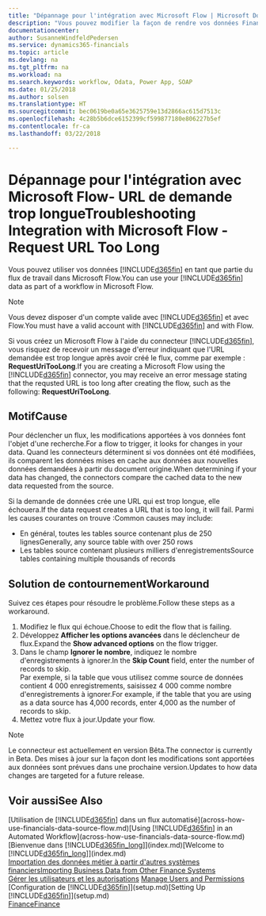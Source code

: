```yaml
---
title: "Dépannage pour l'intégration avec Microsoft Flow | Microsoft Docs"
description: "Vous pouvez modifier la façon de rendre vos données Financials disponibles sous forme de source de données et spécifier une URL OData de vos services Web pour générer un flux de travail automatisé."
documentationcenter: 
author: SusanneWindfeldPedersen
ms.service: dynamics365-financials
ms.topic: article
ms.devlang: na
ms.tgt_pltfrm: na
ms.workload: na
ms.search.keywords: workflow, Odata, Power App, SOAP
ms.date: 01/25/2018
ms.author: solsen
ms.translationtype: HT
ms.sourcegitcommit: bec0619be0a65e3625759e13d2866ac615d7513c
ms.openlocfilehash: 4c28b5b6dce6152399cf599877180e806227b5ef
ms.contentlocale: fr-ca
ms.lasthandoff: 03/22/2018

---
```

# <a name="troubleshooting-integration-with-microsoft-flow---request-url-too-long"></a><span data-ttu-id="e7da8-103">Dépannage pour l'intégration avec Microsoft Flow- URL de demande trop longue</span><span class="sxs-lookup"><span data-stu-id="e7da8-103">Troubleshooting Integration with Microsoft Flow - Request URL Too Long</span></span>
<span data-ttu-id="e7da8-104">Vous pouvez utiliser vos données [!INCLUDE[d365fin](includes/d365fin_md.md)] en tant que partie du flux de travail dans Microsoft Flow.</span><span class="sxs-lookup"><span data-stu-id="e7da8-104">You can use your [!INCLUDE[d365fin](includes/d365fin_md.md)] data as part of a workflow in Microsoft Flow.</span></span>  

> [!NOTE]  
>   <span data-ttu-id="e7da8-105">Vous devez disposer d'un compte valide avec [!INCLUDE[d365fin](includes/d365fin_md.md)] et avec Flow.</span><span class="sxs-lookup"><span data-stu-id="e7da8-105">You must have a valid account with [!INCLUDE[d365fin](includes/d365fin_md.md)] and with Flow.</span></span>  

<span data-ttu-id="e7da8-106">Si vous créez un Microsoft Flow à l'aide du connecteur [!INCLUDE[d365fin](includes/d365fin_md.md)], vous risquez de recevoir un message d'erreur indiquant que l'URL demandée est trop longue après avoir créé le flux, comme par exemple : **RequestUriTooLong**.</span><span class="sxs-lookup"><span data-stu-id="e7da8-106">If you are creating a Microsoft Flow using the [!INCLUDE[d365fin](includes/d365fin_md.md)] connector, you may receive an error message stating that the requsted URL is too long after creating the flow, such as the following: **RequestUriTooLong**.</span></span>

## <a name="cause"></a><span data-ttu-id="e7da8-107">Motif</span><span class="sxs-lookup"><span data-stu-id="e7da8-107">Cause</span></span>
<span data-ttu-id="e7da8-108">Pour déclencher un flux, les modifications apportées à vos données font l'objet d'une recherche.</span><span class="sxs-lookup"><span data-stu-id="e7da8-108">For a flow to trigger, it looks for changes in your data.</span></span> <span data-ttu-id="e7da8-109">Quand les connecteurs déterminent si vos données ont été modifiées, ils comparent les données mises en cache aux données aux nouvelles données demandées à partir du document origine.</span><span class="sxs-lookup"><span data-stu-id="e7da8-109">When determining if your data has changed, the connectors compare the cached data to the new data requested from the source.</span></span>  

<span data-ttu-id="e7da8-110">Si la demande de données crée une URL qui est trop longue, elle échouera.</span><span class="sxs-lookup"><span data-stu-id="e7da8-110">If the data request creates a URL that is too long, it will fail.</span></span> <span data-ttu-id="e7da8-111">Parmi les causes courantes on trouve :</span><span class="sxs-lookup"><span data-stu-id="e7da8-111">Common causes may include:</span></span>
- <span data-ttu-id="e7da8-112">En général, toutes les tables source contenant plus de 250 lignes</span><span class="sxs-lookup"><span data-stu-id="e7da8-112">Generally, any source table with over 250 rows</span></span>
- <span data-ttu-id="e7da8-113">Les tables source contenant plusieurs milliers d'enregistrements</span><span class="sxs-lookup"><span data-stu-id="e7da8-113">Source tables containing multiple thousands of records</span></span>

## <a name="workaround"></a><span data-ttu-id="e7da8-114">Solution de contournement</span><span class="sxs-lookup"><span data-stu-id="e7da8-114">Workaround</span></span>
<span data-ttu-id="e7da8-115">Suivez ces étapes pour résoudre le problème.</span><span class="sxs-lookup"><span data-stu-id="e7da8-115">Follow these steps as a workaround.</span></span>
1. <span data-ttu-id="e7da8-116">Modifiez le flux qui échoue.</span><span class="sxs-lookup"><span data-stu-id="e7da8-116">Choose to edit the flow that is failing.</span></span>
2. <span data-ttu-id="e7da8-117">Développez **Afficher les options avancées** dans le déclencheur de flux.</span><span class="sxs-lookup"><span data-stu-id="e7da8-117">Expand the **Show advanced options** on the flow trigger.</span></span>
3. <span data-ttu-id="e7da8-118">Dans le champ **Ignorer le nombre**, indiquez le nombre d'enregistrements à ignorer.</span><span class="sxs-lookup"><span data-stu-id="e7da8-118">In the **Skip Count** field, enter the number of records to skip.</span></span>  
<span data-ttu-id="e7da8-119">Par exemple, si la table que vous utilisez comme source de données contient 4 000 enregistrements, saisissez 4 000 comme nombre d'enregistrements à ignorer.</span><span class="sxs-lookup"><span data-stu-id="e7da8-119">For example, if the table that you are using as a data source has 4,000 records, enter 4,000 as the number of records to skip.</span></span>
4. <span data-ttu-id="e7da8-120">Mettez votre flux à jour.</span><span class="sxs-lookup"><span data-stu-id="e7da8-120">Update your flow.</span></span>

> [!NOTE]  
> <span data-ttu-id="e7da8-121">Le connecteur est actuellement en version Bêta.</span><span class="sxs-lookup"><span data-stu-id="e7da8-121">The connector is currently in Beta.</span></span> <span data-ttu-id="e7da8-122">Des mises à jour sur la façon dont les modifications sont apportées aux données sont prévues dans une prochaine version.</span><span class="sxs-lookup"><span data-stu-id="e7da8-122">Updates to how data changes are targeted for a future release.</span></span>


## <a name="see-also"></a><span data-ttu-id="e7da8-123">Voir aussi</span><span class="sxs-lookup"><span data-stu-id="e7da8-123">See Also</span></span>
<span data-ttu-id="e7da8-124">[Utilisation de [!INCLUDE[d365fin](includes/d365fin_md.md)] dans un flux automatisé](across-how-use-financials-data-source-flow.md)</span><span class="sxs-lookup"><span data-stu-id="e7da8-124">[Using [!INCLUDE[d365fin](includes/d365fin_md.md)] in an Automated Workflow](across-how-use-financials-data-source-flow.md)</span></span>  
<span data-ttu-id="e7da8-125">[Bienvenue dans [!INCLUDE[d365fin_long](includes/d365fin_long_md.md)]](index.md)</span><span class="sxs-lookup"><span data-stu-id="e7da8-125">[Welcome to [!INCLUDE[d365fin_long](includes/d365fin_long_md.md)]](index.md)</span></span>  
[<span data-ttu-id="e7da8-126">Importation des données métier à partir d'autres systèmes financiers</span><span class="sxs-lookup"><span data-stu-id="e7da8-126">Importing Business Data from Other Finance Systems</span></span>](upload-data.md)  
<span data-ttu-id="e7da8-127">[Gérer les utilisateurs et les autorisations](ui-how-users-permissions.md)  </span><span class="sxs-lookup"><span data-stu-id="e7da8-127">[Manage Users and Permissions](ui-how-users-permissions.md)  </span></span>  
<span data-ttu-id="e7da8-128">[Configuration de [!INCLUDE[d365fin](includes/d365fin_md.md)]](setup.md)</span><span class="sxs-lookup"><span data-stu-id="e7da8-128">[Setting Up [!INCLUDE[d365fin](includes/d365fin_md.md)]](setup.md)</span></span>  
[<span data-ttu-id="e7da8-129">Finance</span><span class="sxs-lookup"><span data-stu-id="e7da8-129">Finance</span></span>](finance.md)  


